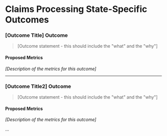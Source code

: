 # Claims Processing State-Specific Outcomes

### [Outcome Title] Outcome

> [Outcome statement - this should include the "what" and the "why"]

#### Proposed Metrics
*[Description of the metrics for this outcome]*

---

### [Outcome Title2] Outcome

> [Outcome statement - this should include the "what" and the "why"]

#### Proposed Metrics
*[Description of the metrics for this outcome]*

...
